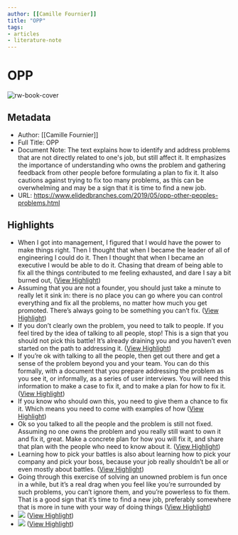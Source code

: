 ```yaml
---
author: [[Camille Fournier]]
title: "OPP"
tags: 
- articles
- literature-note
---
```

# OPP

![rw-book-cover](https://lh3.googleusercontent.com/blogger_img_proxy/ANbyha1JQO_2H61ExkZYk9a6PcmZ59IdtQ8QWm9ypWKq8OJo00WblbJnE3-YG0Aca7YUtiViDjYPfzJWD-Uigf10umwfLkYdFvzXyKr5yXBU2T_3AXBHPrUOy-MIhOrLgfQAzMUzYkB8FDTd5g=w1200-h630-p-k-no-nu)

## Metadata
- Author: [[Camille Fournier]]
- Full Title: OPP
- Document Note: The text explains how to identify and address problems that are not directly related to one's job, but still affect it. It emphasizes the importance of understanding who owns the problem and gathering feedback from other people before formulating a plan to fix it. It also cautions against trying to fix too many problems, as this can be overwhelming and may be a sign that it is time to find a new job.
- URL: https://www.elidedbranches.com/2019/05/opp-other-peoples-problems.html

## Highlights
- When I got into management, I figured that I would have the power to make things right. Then I thought that when I became the leader of all of engineering I could do it. Then I thought that when I became an executive I would be able to do it. Chasing that dream of being able to fix all the things contributed to me feeling exhausted, and dare I say a bit burned out, ([View Highlight](https://read.readwise.io/read/01gseb8asmfdz1dnsx2zz728v2))
- Assuming that you are not a founder, you should just take a minute to really let it sink in: there is no place you can go where you can control everything and fix all the problems, no matter how much you get promoted. There’s always going to be something you can’t fix. ([View Highlight](https://read.readwise.io/read/01gseb9a2g490e4kmagg33bpem))
- If you don’t clearly own the problem, you need to talk to people. If you feel tired by the idea of talking to all people, stop! This is a sign that you should not pick this battle! It’s already draining you and you haven’t even started on the path to addressing it. ([View Highlight](https://read.readwise.io/read/01gsebycjemv00yt6q8m1c0f02))
- If you’re ok with talking to all the people, then get out there and get a sense of the problem beyond you and your team. You can do this formally, with a document that you prepare addressing the problem as you see it, or informally, as a series of user interviews. You will need this information to make a case to fix it, and to make a plan for how to fix it. ([View Highlight](https://read.readwise.io/read/01gsebzc9gqxe25rkrq5fn3hch))
- If you know who should own this, you need to give them a chance to fix it. Which means you need to come with examples of how ([View Highlight](https://read.readwise.io/read/01gsebzresm0ebr8wjrtrkx1rv))
- Ok so you talked to all the people and the problem is still not fixed. Assuming no one owns the problem and you really still want to own it and fix it, great. Make a concrete plan for how you will fix it, and share that plan with the people who need to know about it. ([View Highlight](https://read.readwise.io/read/01gsec0wyk5c4x33bvdk8caef0))
- Learning how to pick your battles is also about learning how to pick your company and pick your boss, because your job really shouldn’t be all or even mostly about battles. ([View Highlight](https://read.readwise.io/read/01gsg0a9hes154g5y144znjxmc))
- Going through this exercise of solving an unowned problem is fun once in a while, but it’s a real drag when you feel like you’re surrounded by such problems, you can’t ignore them, and you’re powerless to fix them. That is a good sign that it’s time to find a new job, preferably somewhere that is more in tune with your way of doing things ([View Highlight](https://read.readwise.io/read/01gsg0axmm23tv11s5th48kw8z))
- ![](https://cdn-images-1.medium.com/max/1600/1*ooyoTtGkEfUYosK56_AWdw.jpeg) ([View Highlight](https://read.readwise.io/read/01gsg0b6swp2b55m3k8pfe25kr))
- ![](https://cdn-images-1.medium.com/max/1600/1*ooyoTtGkEfUYosK56_AWdw.jpeg) ([View Highlight](https://read.readwise.io/read/01gsg0b6shshdqd376gxz8c6dd))
